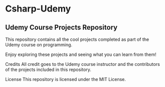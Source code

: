 # Csharp-Udemy
## Udemy Course Projects Repository
This repository contains all the cool projects completed as part of the Udemy course on programming.

Enjoy exploring these projects and seeing what you can learn from them!

Credits
All credit goes to the Udemy course instructor and the contributors of the projects included in this repository.

License
This repository is licensed under the MIT License.
